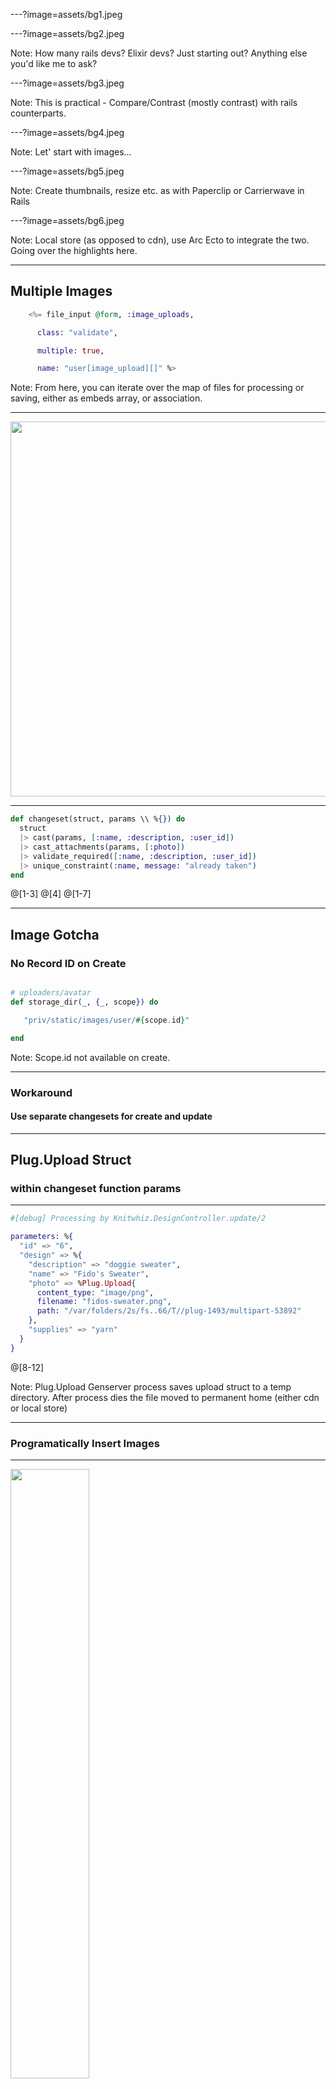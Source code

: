 ---?image=assets/bg1.jpeg

---?image=assets/bg2.jpeg

Note: How many rails devs?  Elixir devs?  Just starting out?  Anything else you'd like me to ask?

---?image=assets/bg3.jpeg

Note: This is practical - Compare/Contrast (mostly contrast) with rails counterparts.


---?image=assets/bg4.jpeg

Note: Let' start with images...

---?image=assets/bg5.jpeg

Note: Create thumbnails, resize etc. as with Paperclip or Carrierwave in Rails

---?image=assets/bg6.jpeg

Note: Local store (as opposed to cdn), use Arc Ecto to integrate the two. Going over the highlights here.

---

## Multiple Images

```elixir
    <%= file_input @form, :image_uploads,

      class: "validate",

      multiple: true,

      name: "user[image_upload][]" %>
```

Note: From here, you can iterate over the map of files for processing or saving, either as embeds array, or association.


---

<img src="assets/fido-sweater.jpg" width="600px" />

---

```elixir
def changeset(struct, params \\ %{}) do
  struct
  |> cast(params, [:name, :description, :user_id])
  |> cast_attachments(params, [:photo])
  |> validate_required([:name, :description, :user_id])
  |> unique_constraint(:name, message: "already taken")
end
```

@[1-3]
@[4]
@[1-7]

---

## Image Gotcha

### No Record ID on Create

```elixir

# uploaders/avatar
def storage_dir(_, {_, scope}) do

   "priv/static/images/user/#{scope.id}"

end
```

Note: Scope.id not available on create.

---

### Workaround

#### Use separate changesets for create and update

---

## Plug.Upload Struct

### within changeset function params

---

```elixir
#[debug] Processing by Knitwhiz.DesignController.update/2

parameters: %{
  "id" => "6",
  "design" => %{
    "description" => "doggie sweater",
    "name" => "Fido's Sweater",
    "photo" => %Plug.Upload{
      content_type: "image/png",
      filename: "fidos-sweater.png",
      path: "/var/folders/2s/fs..66/T//plug-1493/multipart-53892"
    },
    "supplies" => "yarn"
  }
}
```

@[8-12]


Note: Plug.Upload  Genserver process saves upload struct to a temp directory. After process dies the file moved to permanent home (either cdn or local store)

---

### Programatically Insert Images

---

<img src="assets/small-dog-template.jpg" width="50%" height="50%" />

#### Clone Template
---

```elixir

  case Repo.insert(changeset) do

    {:ok, pattern} ->
      template = Repo.get!(
        Template, pattern_params["template_id"])

      path = "priv/static/images/templates/#{template.id}"

      PatternImage.store({path, pattern})

      pattern_img_param =
        %{pattern_image_url:
          "priv/static/images/patterns/#{pattern.id}"}
      |> update_pattern
  end

```

@[1-3]

@[4-5]

@[4-9]

@[1-15]

### Store After Create

Note: Explain Background - User form for other info -> onCreate, get image associated with parent

---

## Amazon S3

Note: templates are assets -> move user copies to s3

---

### With Arc

#### https://github.com/stavro/arc

---

### Or Without Arc (Elixir)

* :ex_aws & :ex_aws_s3 packages
* Create a Module
* Follow the README

#### https://github.com/ex-aws/ex_aws

Note: use mix task to move images onto s3 when ready...lead in to API

---

# B is for Backend

### Phoenix/Elixir API


Note: often no need to use binary data (rails... used binary data) but Arc supports it


---


```javascript

handleImageChange(e) {
  e.preventDefault();

  const reader = new FileReader();
  const file = e.target.files[0];

  reader.onloadend = () => {
    this.setState({
      imagePreviewUrl: reader.result
    });
    this.setState({ design: { photo: file } });
  }

  reader.readAsDataURL(file)
}

handlePhotoUpdate() {
  this.props.setDesignField('photo', this.state.design.photo);
  this.props.submitPhotoUpdate(this.props.designId);
}
```

@[1-4]

@[6-11]

@[5, 10]

@[1-16]

### React Form Component

---

```javascript

export const updatePhoto = (id) => (
  (dispatch, getState) => {
    const { formData } = getState().designs;
    let form_data = new FormData();

    Object.keys(formData).forEach((key) => {
      if (formData[key] instanceof File) {
        form_data.append(`design[${key}]`, formData[key], formData[key].name);
      } else {
        form_data.append(`design[${key}]`, formData[key]);
      }
    });

    httpPostForm(`/api/v1/designs/${id}`, form_data)
    .then((resp) => {
```

@[3]

@[4]

@[6-12]

@[14]

### Update Action

Note: Redux
---

### Endpoint Receives Image Data from a Client Application

---

### FormData objects must be sent in a POST request

#### update router.ex

* resources "/designs", DesignController, except: [:new, :edit]
* post "/designs/:id", DesignController, :update


Note: FormData objects require a POST request

---

# C is for Copy

---

<img src="assets/small-dog-template.jpg" width="50%" height="50%" />

### Copy inside a Mix Task

#### Using File Module

Note: suppose admin, not using Arc, etc. & want to copy a template to further manipulate.

---

#### Elixir

```elixir
cp(source, destination, callback \\ fn _, _ -> true end)
# => {:ok} OR {:error, :reason}
```
#### OR Erlang

```elixir

copy(source, destination, bytes_count \\ :infinity)
# => {:ok, :bytes_copied} OR {:error, :reason}
```
Note:  copy without using Arc Storage, or copy from S3 for example...

---

<img src="assets/small-dog.jpg" width="50%" height="50%" />

### User manipulation of SVG file

---

```xml

<svg width="640" height="480" xmlns="http://www.w3.org/2000/svg" xmlns:svg="http://www.w3.org/2000/svg">
 <g>
  <title>Layer 1</title>
  <path
    id="svg_6"
    stroke="#5656ff"
    d="m159.408943,208.251741c31.05263,-13 64.10526,-35
      87.15789,-60c62.94737,4.66667 128.89473,
      -9.66667 188.8421,14c59.94737,23.66667 19.62907,
      84 -49.55639,116l-96.74435,27c-90.45113,
      1.33333 -110.41354,-52.33333 -129.69925,-97z"
    stroke-linecap="null"
    stroke-linejoin="null"
    stroke-dasharray="null"
    stroke-width="5"
    fill="#ff56ff" />
 </g>
</svg>

```

#### Dog Sweater Template SVG

---

<img src="assets/big-dog-1.jpg" width="50%" height="50%" />

### Using D3 or similar library

---
<img src="assets/big-dog-2.jpg" width="50%" height="50%" />

### Save the Transformed File...

---

#### Using Nokogiri with Rails

```ruby
# AJAX POST -> updates svg path with Nokogiri

  def update_path
    if params[:id] && params[:svg_d_attr]
      @pattern = Pattern.find(params[:id].to_i)

      file_path = "#{Rails.root}/public/#{@pattern.image_url}"

      doc = Nokogiri::XML(File.read file_path)

      doc.css("path").first["d"] = params[:svg_d_attr]

      File.open(file_path,'w') {|f| doc.write_xml_to f}
    end
  end
```

@[7]

@[9-11]

@[13]

@[1-14]

Note:  get the file path, then set the css then write to the file

---
#### Using Floki with Phoenix

```elixir
@doc """
  Changes the attribute values of the elements matched
  by `selector` with the function `mutation` and returns
  the whole element tree

  svg
  |> Floki.attr("path", "d", fn_ ->  params["svg_d_attr"]) end)

```

Note: (tree, element, attribute, mutation function)

---

## The Pipe Operator

---
<img src="assets/pipe.jpg" width="75%" />

---

### Ruby or Javascript

#### Conditionals

---

```Ruby
def complete_purchase(purchase, is_birthday, coupon)
  if present?(coupon)
    apply_discount(purchase, coupon)
  elsif is_birthday
    if purchase > 2000
      send_big_treat
    else
      send_little_treat
    end
  else
    say_thank_you
  end
end
```

---

### Elixir

#### Guard clauses

---

```elixir
def complete_purchase(purchase, is_birthday, coupon) when is_nil(coupon) do
  case is_birthday do
    true -> send_treat(purchase)
    _ -> say_thank_you
  end
end
def complete_purchase(purchase, is_birthday, coupon) do
  apply_discount(purchase, coupon)
end

defp send_treat(purchase) when purchase > 20, do: send_big_treat
defp send_treat(purchase), do: send_little_treat

```

---

#### Refactor with Pipe operator

```elixir
def complete_purchase(purchase, is_birthday, coupon) do
  apply_coupon(coupon)
  |> check_birthday(is_birthday)
  |> send_treat(purchase)
end

defp apply_coupon(coupon) when is_nil(coupon), do: {:continue, "no coupon"}
defp apply_coupon(coupon) do
  calculate_discount
  # => {:stop, "discount applied"} OR {:stop, "error occurred"}
end

defp check_birthday({:stop, reason}, is_birthday), do: {:stop, reason}
defp check_birthday({:continue, reason}, is_birthday) when !is_birthday do
  say_thank_you
  {:stop, "no birthday"}
end
defp check_birthday({:continue, reason}, is_birthday) do
  {:continue, "has birthday"}
end

defp send_treat({:stop, reason}, purchase), do: {:stop, reason}
defp send_treat({:continue, reason}, purchase) when purchase > 2000, do: send_big_treat
defp send_treat({:continue, reason}, purchase), do: send_little_treat
defp send_treat(_, _), do: {:error, "Hmmmm....."}
```

Note: Another use for pipes next

---

#### Using Pipes with

### Ecto Multi

```elixir
  def manage_stripe_charge(user, design_id, design_name, token, amount) do
    Multi.new
    |> Multi.run(:retrieve_customer, &retrieve_customer(&1, user.stripe_id, token))
    |> Multi.run(:update_user, &update_user(&1.retrieve_customer, user))
    |> Multi.run(:stripe_charge, &stripe_charge(&1.retrieve_customer, amount))
    |> Multi.run(:insert_project, &insert_order(&1.stripe_charge, user.id, design_id))
    |> Multi.run(:insert_charge, &insert_charge(&1.insert_order))
    |> Multi.run(:send_dog_treat, &send_dog_treat(user))
  end

  defp retrieve_customer(val, customer_id, token) when is_nil(customer_id) do
    register_customer(val, token["email"], token["id"])
  end
  defp retrieve_customer(_, customer_id, _) do
    Stripe.Customer.retrieve(customer_id)
  end
  # ...

```

@[1-3, 11-16]

@[1-16]

Note: Ecto.Multi is a data structure for grouping multiple Repo operations. functions include "insert", "update" & delete in addition to 'run'.  Changesets checked for these.  This is very useful when an operation depends on the value of a previous operation. For this reason, the function given as callback to run/3 and run/5 will receive all changes performed by the multi so far as a map in the first argument.  The function given to run must return {:ok, value} or {:error, value} as its result.

---

### Call the function

```elixir
    charge = Repo.transaction(
      PaymentService.manage_stripe_charge(user, design_id, design_name, token, retail)
    )
```

#### Returns

* {:ok, %{return_values}}
* {:error, failed_operation, failed_value, changes_so_far}

Note:  The multi map is an accumulator ... which brings us to our last topic:  Recursion

---
## Recursion

---

```elixir
  defp check_treats(treats_array) do
    _check_treats(treats_array, %{total_count: 0, types: [])
  end

  defp _check_treats([], info_map), do: info_map
  defp _check_treats([head | tail], info_map) do
    treat_info = get_treat_info(head)

    _check_treats(tail,
      %{total_count: treat_info.count + info_map.total_count,
        types: [treat_info | info_map.types]
      })
  end

  defp get_treat_info(treat) do
    %{count: treat.count, name: treat.name}
  end
```

@[1-3]

@[5]

@[6-13]

@[1-17]

Note: Linked List data structure, in place of iteration over while loops in Ruby.

---?image=assets/dog-sign-thanks.jpg

___

## Links

---

#### Floki

##### https://github.com/philss/floki


#### Ecto.Multi

##### https://hexdocs.pm/ecto/Ecto.Multi.html

---

#### Stripity Stripe

##### https://hexdocs.pm/stripity_stripe/2.0.0-alpha.10


#### Ticket to Fly

##### https://gitpitch.com/cathyzoller/ticket_to_fly

---

## Acknowledgements


#### https://www.freepik.com/free-photos-vectors/dog

#### http://moderndogmagazine.com/articles/dog-sweaters-so-cute-youll-want-wear-them/91180
